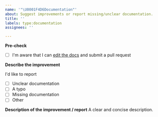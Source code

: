 ```yaml
---
name: '"\U0001F4D6Documentation"'
about: Suggest improvements or report missing/unclear documentation.
title: ''
labels: type:documentation
assignees: ''

---
```


**Pre-check**
- [ ] I'm aware that I can [edit the docs](https://github.com/allure-framework/allure-docs/) and submit a pull request

**Describe the improvement**

I'd like to report
- [ ] Unclear documentation
- [ ] A typo
- [ ] Missing documentation
- [ ] Other

**Description of the improvement / report**
A clear and concise description.
